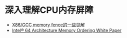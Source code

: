 # 深入理解CPU内存屏障

- [X86/GCC memory fence的一些见解](https://zhuanlan.zhihu.com/p/41872203)
- [Intel® 64 Architecture Memory Ordering White Paper](http://www.cs.cmu.edu/~410-f10/doc/Intel_Reordering_318147.pdf)